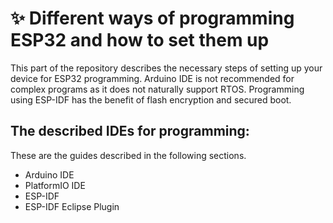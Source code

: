 # ✨ Different ways of programming ESP32 and how to set them up
This part of the repository describes the necessary steps of setting up your device for ESP32 programming.
Arduino IDE is not recommended for complex programs as it does not naturally support RTOS. Programming using ESP-IDF has the benefit of flash encryption and secured boot.

## The described IDEs for programming:
These are the guides described in the following sections.
* Arduino IDE
* PlatformIO IDE
* ESP-IDF
* ESP-IDF Eclipse Plugin
